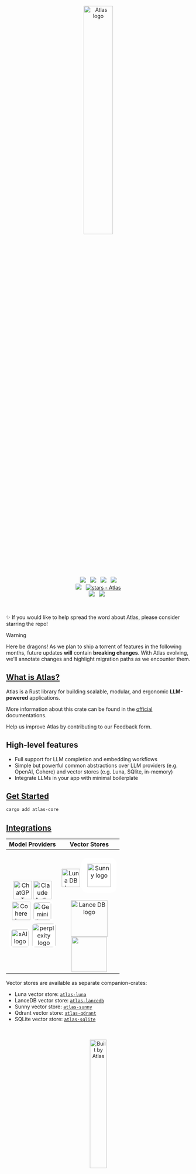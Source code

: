<p align="center">
<picture>
    <source media="(prefers-color-scheme: dark)" srcset="img/atlas-pathways-dark.svg">
    <source media="(prefers-color-scheme: light)" srcset="img/atlas-pathways-light.svg">
    <img src="img/atlas-pathways-light.svg" style="width: 40%; height: 40%;" alt="Atlas logo">
</picture>
<br>
<a href="https://atlaspathways.github.io/docs/"><img src="https://img.shields.io/badge/📖 docs-atlas.rs-dca282.svg" /></a> &nbsp;
<a href="https://docs.rs/atlas-core/latest/atlas/"><img src="https://img.shields.io/badge/docs-API Reference-dca282.svg" /></a> &nbsp;
<a href="https://crates.io/crates/atlas-core"><img src="https://img.shields.io/crates/v/atlas-core.svg?color=dca282" /></a>
&nbsp;
<a href="https://crates.io/crates/atlas-core"><img src="https://img.shields.io/crates/d/atlas-core.svg?color=dca282" /></a>
</br>
<a href="https://discord.com/invite/gGqttYU59M"><img src="https://img.shields.io/discord/511303648119226382?color=%236d82cc&label=Discord&logo=discord&logoColor=white" /></a>
&nbsp;
<a href="https://github.com/AtlasPathways/AtlasPathwaysAI"><img src="https://img.shields.io/github/stars/AtlasPathways/AtlasPathwaysAI?style=social" alt="stars - Atlas" /></a>
<br>
<a href=""><img src="https://img.shields.io/badge/built_with-Rust-dca282.svg?logo=rust" /></a>
&nbsp;
<a href="https://x.com/AtlasPathways"><img src="https://img.shields.io/twitter/follow/AtlasPathways"></a> &nbsp

<br>
</p>
&nbsp;

✨ If you would like to help spread the word about Atlas, please consider starring the repo!

> [!WARNING]
> Here be dragons! As we plan to ship a torrent of features in the following months, future updates **will** contain **breaking changes**. With Atlas evolving, we'll annotate changes and highlight migration paths as we encounter them.


## [What is Atlas?](https://atlaspathways.github.io/docs/docs/1_why_atlaspathwaysai)
Atlas is a Rust library for building scalable, modular, and ergonomic **LLM-powered** applications.

More information about this crate can be found in the [official](https://atlaspathways.github.io/docs/) documentations.

Help us improve Atlas by contributing to our Feedback form.

## High-level features
- Full support for LLM completion and embedding workflows
- Simple but powerful common abstractions over LLM providers (e.g. OpenAI, Cohere) and vector stores (e.g. Luna, SQlite, in-memory)
- Integrate LLMs in your app with minimal boilerplate


## [Get Started](https://atlaspathways.github.io/docs/guides/0_text_extraction_classification)
```bash
cargo add atlas-core
```

## [Integrations](https://atlaspathways.github.io/docs/docs/5_integrations)

| Model Providers |                                                                                                                                                                                                                                                                                                               Vector Stores                                                                                                                                                                                                                                                                                                               |
|:--------------:|:-----------------------------------------------------------------------------------------------------------------------------------------------------------------------------------------------------------------------------------------------------------------------------------------------------------------------------------------------------------------------------------------------------------------------------------------------------------------------------------------------------------------------------------------------------------------------------------------------------------------------------------------:|
| <br><img src="https://upload.wikimedia.org/wikipedia/commons/thumb/0/04/ChatGPT_logo.svg/1024px-ChatGPT_logo.svg.png" alt="ChatGPT logo" width="50em"> <picture><source media="(prefers-color-scheme: dark)" srcset="https://www.fahimai.com/wp-content/uploads/2024/06/Untitled-design-7.png"><source media="(prefers-color-scheme: light)" srcset="https://upload.wikimedia.org/wikipedia/commons/thumb/4/47/Claude_Ai.svg/1024px-Claude_Ai.svg.png"><img src="https://www.fahimai.com/wp-content/uploads/2024/06/Untitled-design-7.png" alt="Claude Anthropic logo" width="50em"></picture> <br> <img src="https://cdn.sanity.io/images/rjtqmwfu/production/0adbf394439f4cd0ab8b5b3b6fe1da10c8099024-201x200.svg" alt="Cohere logo" width="50em"> <img src="https://logospng.org/download/google-gemini/google-gemini-1024.png" style="background-color: white; border-radius: 10px; padding: 5px 5px ; width: 3em;" alt="Gemini logo"> <br> <img src="https://upload.wikimedia.org/wikipedia/commons/thumb/5/57/XAI-Logo.svg/512px-XAI-Logo.svg.png?20240912222841" style="background-color: white; border-radius: 10px; padding: 5px 5px ; width: 3em;" alt="xAI logo"> <img src="https://github.com/user-attachments/assets/4763ae96-ddc9-4f69-ab38-23592e6c4ead" style="background-color: white; border-radius: 10px; padding: 5px 0px ; width: 4em;" alt="perplexity logo">| <br><img src="https://cdn.prod.website-files.com/6640cd28f51f13175e577c05/664e00a400e23f104ed2b6cd_3b3dd6e8-8a73-5879-84a9-a42d5b910c74.svg" alt="Luna DB logo" width="50em"> <img src="https://upload.wikimedia.org/wikipedia/commons/e/e5/Neo4j-logo_color.png" alt="Sunny logo" style="background-color: white; border-radius: 1em; padding: 1em 1em ; width: 4em;"><br><br><img src="https://cdn-images-1.medium.com/max/844/1*Jp6VwF0OcdeyRyW0Ln0RMQ@2x.png" width="100em" alt="Lance DB logo"> <br> <img src="https://upload.wikimedia.org/wikipedia/commons/thumb/3/38/SQLite370.svg/440px-SQLite370.svg.png" style="width: 6em"> |


Vector stores are available as separate companion-crates:
- Luna vector store: [`atlas-luna`](https://github.com/AtlasPathways/AtlasPathwaysAI/tree/main/atlas-luna)
- LanceDB vector store: [`atlas-lancedb`](https://github.com/AtlasPathways/AtlasPathwaysAI/tree/main/atlas-lancedb)
- Sunny vector store: [`atlas-sunny`](https://github.com/AtlasPathways/AtlasPathwaysAI/tree/main/atlas-sunny)
- Qdrant vector store: [`atlas-qdrant`](https://github.com/AtlasPathways/AtlasPathwaysAI/tree/main/atlas-qdrant)
- SQLite vector store: [`atlas-sqlite`](https://github.com/AtlasPathways/AtlasPathwaysAI/tree/main/atlas-sqlite)


<p align="center">
<br>
<br>
<img src="img/built-by-atlas.svg" alt="Built by Atlas" width="30%">
</p>
